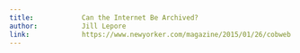 ```yaml
---
title:            Can the Internet Be Archived?
author:           Jill Lepore
link:             https://www.newyorker.com/magazine/2015/01/26/cobweb
---
```

